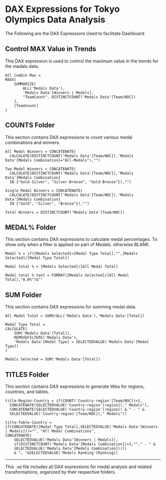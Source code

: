 # DAX Expressions for Tokyo Olympics Data Analysis
The Following are the DAX Expressions Used to facilitate Dashboard 

## Control MAX Value in Trends
This DAX expression is used to control the maximum value in the trends for the medals data.

```dax
All Combin Max = 
MAXX(
    SUMMARIZE(
        ALL('Medals Data'),
        'Medals Data'[Winners | Medals], 
        "TeamCount", DISTINCTCOUNT('Medals Data'[Team/NOC])
    ),
    [TeamCount]
)
```

## COUNTS Folder
This section contains DAX expressions to count various medal combinations and winners.

```dax
All Medal Winners = CONCATENATE(
  CALCULATE(DISTINCTCOUNT('Medals Data'[Team/NOC]),'Medals Data'[Medals Combination]="All-Medals"),"")

Two Medal Winners = CONCATENATE(
  CALCULATE(DISTINCTCOUNT('Medals Data'[Team/NOC]),'Medals Data'[Medals Combination] 
  IN {"Gold-Silver", "Silver-Bronze", "Gold-Bronze"}),"")

Single Medal Winners = CONCATENATE(
  CALCULATE(DISTINCTCOUNT('Medals Data'[Team/NOC]),'Medals Data'[Medals Combination] 
  IN {"Gold", "Silver", "Bronze"}),"")

Total Winners = DISTINCTCOUNT('Medals Data'[Team/NOC])
```

## MEDAL% Folder
This section contains DAX expressions to calculate medal percentages.
To show only when a filter is applied on part of Medals. otherwise BLANK.

```dax
Medal % = if([Medals Selected]=[Medal Type Total],"",[Medals Selected]/[Medal Type Total])

Medal total % = [Medals Selected]/[All Medal Total]

Medal total % text = FORMAT([Medals Selected]/[All Medal Total],"0.0%")&"" 
```

## SUM Folder
This section contains DAX expressions for summing medal data.

```dax
All Medal Total = SUMX(ALL('Medals Data'),'Medals Data'[Total])

Medal Type Total = 
CALCULATE(
    SUM('Medals Data'[Total]),
    REMOVEFILTERS('Medals Data'),
    'Medals Data'[Medal Type] = SELECTEDVALUE('Medals Data'[Medal Type])
)

Medals Selected = SUM('Medals Data'[Total])
```

## TITLES Folder
This section contains DAX expressions to generate titles for regions, countries, and tables.

```dax
title-Region-Country = if(COUNT('Country-region'[Team/NOC])>1,
  CONCATENATE(SELECTEDVALUE('Country-region'[region])," Medals"),
  CONCATENATE(SELECTEDVALUE('Country-region'[region]) & " - " & 
  SELECTEDVALUE('Country-region'[Team/NOC])," Medals"))

title-Table-Country = 
if(CONCATENATE([Medal Type Total],SELECTEDVALUE('Medals Data'[Winners | Medals]))="", "All Medal Combinations", 
CONCATENATE(
    SELECTEDVALUE('Medals Data'[Winners | Medals]),
    if(DISTINCTCOUNT('Medals Data'[Medals Combination])>1,""," - " & 
    SELECTEDVALUE('Medals Data'[Medals Combination]))))
    & ", "&SELECTEDVALUE('Medals Ranking'[Ranking])
```

---

This `.md` file includes all DAX expressions for medal analysis and related transformations, organized by their respective folders.
